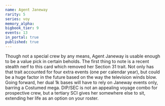 ```yaml
---
name: Agent Janeway
rarity: 5
series: voy
memory_alpha:
bigbook_tier: 9
events: 13
in_portal: true
published: true
---
```


Though not a special crew by any means, Agent Janeway is usable enough to be a value pick in certain beholds. The first thing to note is a recent stealth nerf to this card which removed her Section 31 trait. Not only has that trait accounted for four extra events (one per calendar year), but could be a huge factor in the future based on the way the television winds blow. Going forward, her dual 1k bases will have to rely on Janeway events only, barring a Costumed mega. DIP/SEC is not an appealing voyage combo for prospective crew, but a tertiary SCI gives her somewhere else to sit, extending her life as an option on your roster.
